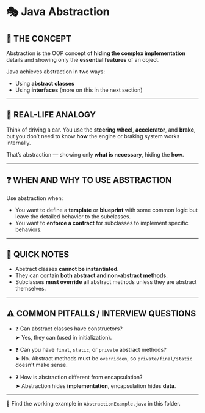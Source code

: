 # 🎭 Java Abstraction

## 🔷 THE CONCEPT

Abstraction is the OOP concept of **hiding the complex implementation** details and showing only the **essential features** of an object.

Java achieves abstraction in two ways:
- Using **abstract classes**
- Using **interfaces** (more on this in the next section)

---

## 🧠 REAL-LIFE ANALOGY

Think of driving a car. You use the **steering wheel**, **accelerator**, and **brake**, but you don’t need to know **how** the engine or braking system works internally.

That’s abstraction — showing only **what is necessary**, hiding the **how**.

---

## ❓ WHEN AND WHY TO USE ABSTRACTION

Use abstraction when:
- You want to define a **template** or **blueprint** with some common logic but leave the detailed behavior to the subclasses.
- You want to **enforce a contract** for subclasses to implement specific behaviors.

---

## 🧠 QUICK NOTES

- Abstract classes **cannot be instantiated**.
- They can contain **both abstract and non-abstract methods**.
- Subclasses **must override** all abstract methods unless they are abstract themselves.

---

## ⚠️ COMMON PITFALLS / INTERVIEW QUESTIONS

- ❓ Can abstract classes have constructors?  
  ➤ Yes, they can (used in initialization).

- ❓ Can you have `final`, `static`, or `private` abstract methods?  
  ➤ No. Abstract methods must be `overridden`, so `private/final/static` doesn't make sense.

- ❓ How is abstraction different from encapsulation?  
  ➤ Abstraction hides **implementation**, encapsulation hides **data**.

---

📂 Find the working example in `AbstractionExample.java` in this folder.

